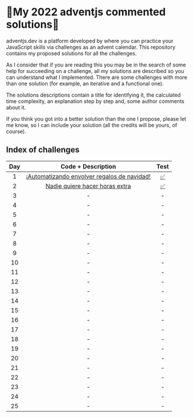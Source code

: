 # 🎄My 2022 adventjs commented solutions🎄

adventjs.dev is a platform developed by  where you can practice your JavaScript skills via challenges as an advent calendar. This repository contains my proposed solutions for all the challenges.

As I consider that if you are reading this you may be in the search of some help for succeeding on a challenge, all my solutions are described so you can understand what I implemented. There are some challenges with more than one solution (for example, an iterative and a functional one).

The solutions descriptions contain a title for identifying it, the calculated time complexity, an explanation step by step and, some author comments about it.

If you think you got into a better solution than the one I propose, please let me know, so I can include your solution (all the credits will be yours, of course).

## Index of challenges


|  Day  |                                                    Code + Description                                                     |                                       Test                                       |
| :---: | :-----------------------------------------------------------------------------------------------------------------------: | :------------------------------------------------------------------------------: |
|   1   | [¡Automatizando envolver regalos de navidad!](https://github.com/arialdev/adventjs/blob/main/src/2022/exercoces/day01.js) | [✅](https://github.com/arialdev/adventjs/blob/main/src/2022/tests/day01.test.js) |
|   2   |       [Nadie quiere hacer horas extra](https://github.com/arialdev/adventjs/blob/main/src/2022/exercoces/day02.js)        | [✅](https://github.com/arialdev/adventjs/blob/main/src/2022/tests/day02.test.js) | - |
|   3   |                                                             -                                                             |                                        -                                         |
|   4   |                                                             -                                                             |                                        -                                         |
|   5   |                                                             -                                                             |                                        -                                         |
|   6   |                                                             -                                                             |                                        -                                         |
|   7   |                                                             -                                                             |                                        -                                         |
|   8   |                                                             -                                                             |                                        -                                         |
|   9   |                                                             -                                                             |                                        -                                         |
|  10   |                                                             -                                                             |                                        -                                         |
|  11   |                                                             -                                                             |                                        -                                         |
|  12   |                                                             -                                                             |                                        -                                         |
|  13   |                                                             -                                                             |                                        -                                         |
|  14   |                                                             -                                                             |                                        -                                         |
|  15   |                                                             -                                                             |                                        -                                         |
|  16   |                                                             -                                                             |                                        -                                         |
|  17   |                                                             -                                                             |                                        -                                         |
|  18   |                                                             -                                                             |                                        -                                         |
|  19   |                                                             -                                                             |                                        -                                         |
|  20   |                                                             -                                                             |                                        -                                         |
|  21   |                                                             -                                                             |                                        -                                         |
|  22   |                                                             -                                                             |                                        -                                         |
|  23   |                                                             -                                                             |                                        -                                         |
|  24   |                                                             -                                                             |                                        -                                         |
|  25   |                                                             -                                                             |                                        -                                         |
